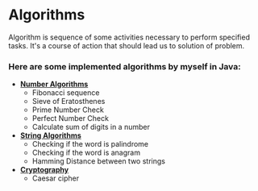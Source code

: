 # Algorithms 
Algorithm is sequence of some activities necessary to perform specified tasks. It's a course of action that should lead us to solution of problem.
### Here are some implemented algorithms by myself in Java:
* **[Number Algorithms](src/main/java/com/app/algorithms/number_algorithms)**
  * Fibonacci sequence
  * Sieve of Eratosthenes
  * Prime Number Check
  * Perfect Number Check
  * Calculate sum of digits in a number
* **[String Algorithms](src/main/java/com/app/algorithms/string_algorithms)**
  * Checking if the word is palindrome
  * Checking if the word is anagram
  * Hamming Distance between two strings
* **[Cryptography](src/main/java/com/app/cipher)**
  * Caesar cipher

